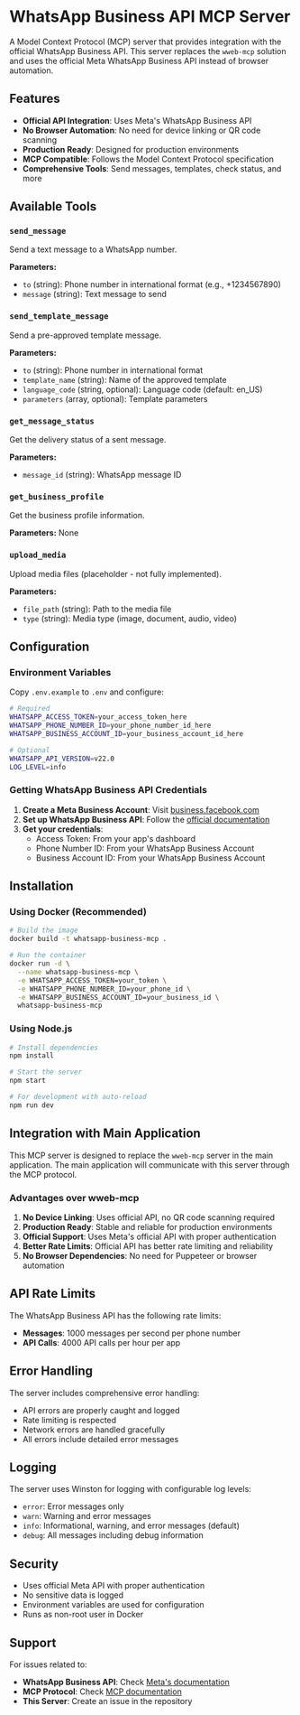 # WhatsApp Business API MCP Server

A Model Context Protocol (MCP) server that provides integration with the official WhatsApp Business API. This server replaces the `wweb-mcp` solution and uses the official Meta WhatsApp Business API instead of browser automation.

## Features

- **Official API Integration**: Uses Meta's WhatsApp Business API
- **No Browser Automation**: No need for device linking or QR code scanning
- **Production Ready**: Designed for production environments
- **MCP Compatible**: Follows the Model Context Protocol specification
- **Comprehensive Tools**: Send messages, templates, check status, and more

## Available Tools

### `send_message`
Send a text message to a WhatsApp number.

**Parameters:**
- `to` (string): Phone number in international format (e.g., +1234567890)
- `message` (string): Text message to send

### `send_template_message`
Send a pre-approved template message.

**Parameters:**
- `to` (string): Phone number in international format
- `template_name` (string): Name of the approved template
- `language_code` (string, optional): Language code (default: en_US)
- `parameters` (array, optional): Template parameters

### `get_message_status`
Get the delivery status of a sent message.

**Parameters:**
- `message_id` (string): WhatsApp message ID

### `get_business_profile`
Get the business profile information.

**Parameters:** None

### `upload_media`
Upload media files (placeholder - not fully implemented).

**Parameters:**
- `file_path` (string): Path to the media file
- `type` (string): Media type (image, document, audio, video)

## Configuration

### Environment Variables

Copy `.env.example` to `.env` and configure:

```bash
# Required
WHATSAPP_ACCESS_TOKEN=your_access_token_here
WHATSAPP_PHONE_NUMBER_ID=your_phone_number_id_here
WHATSAPP_BUSINESS_ACCOUNT_ID=your_business_account_id_here

# Optional
WHATSAPP_API_VERSION=v22.0
LOG_LEVEL=info
```

### Getting WhatsApp Business API Credentials

1. **Create a Meta Business Account**: Visit [business.facebook.com](https://business.facebook.com)
2. **Set up WhatsApp Business API**: Follow the [official documentation](https://developers.facebook.com/docs/whatsapp/cloud-api/get-started)
3. **Get your credentials**:
   - Access Token: From your app's dashboard
   - Phone Number ID: From your WhatsApp Business Account
   - Business Account ID: From your WhatsApp Business Account

## Installation

### Using Docker (Recommended)

```bash
# Build the image
docker build -t whatsapp-business-mcp .

# Run the container
docker run -d \
  --name whatsapp-business-mcp \
  -e WHATSAPP_ACCESS_TOKEN=your_token \
  -e WHATSAPP_PHONE_NUMBER_ID=your_phone_id \
  -e WHATSAPP_BUSINESS_ACCOUNT_ID=your_business_id \
  whatsapp-business-mcp
```

### Using Node.js

```bash
# Install dependencies
npm install

# Start the server
npm start

# For development with auto-reload
npm run dev
```

## Integration with Main Application

This MCP server is designed to replace the `wweb-mcp` server in the main application. The main application will communicate with this server through the MCP protocol.

### Advantages over wweb-mcp

1. **No Device Linking**: Uses official API, no QR code scanning required
2. **Production Ready**: Stable and reliable for production environments
3. **Official Support**: Uses Meta's official API with proper authentication
4. **Better Rate Limits**: Official API has better rate limiting and reliability
5. **No Browser Dependencies**: No need for Puppeteer or browser automation

## API Rate Limits

The WhatsApp Business API has the following rate limits:
- **Messages**: 1000 messages per second per phone number
- **API Calls**: 4000 API calls per hour per app

## Error Handling

The server includes comprehensive error handling:
- API errors are properly caught and logged
- Rate limiting is respected
- Network errors are handled gracefully
- All errors include detailed error messages

## Logging

The server uses Winston for logging with configurable log levels:
- `error`: Error messages only
- `warn`: Warning and error messages
- `info`: Informational, warning, and error messages (default)
- `debug`: All messages including debug information

## Security

- Uses official Meta API with proper authentication
- No sensitive data is logged
- Environment variables are used for configuration
- Runs as non-root user in Docker

## Support

For issues related to:
- **WhatsApp Business API**: Check [Meta's documentation](https://developers.facebook.com/docs/whatsapp)
- **MCP Protocol**: Check [MCP documentation](https://modelcontextprotocol.io/)
- **This Server**: Create an issue in the repository